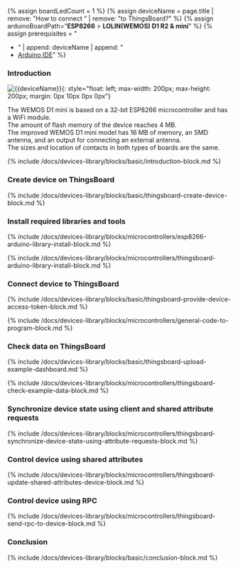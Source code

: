 
{% assign boardLedCount = 1 %}
{% assign deviceName = page.title | remove: "How to connect " | remove: "to ThingsBoard?" %}
{% assign arduinoBoardPath="**ESP8266** > **LOLIN(WEMOS) D1 R2 & mini**" %}
{% assign prerequisites = "
- " | append: deviceName | append: "
- [Arduino IDE](https://www.arduino.cc/en/software)"
 %}

### Introduction

![{{deviceName}}](/images/devices-library/{{page.deviceImageFileName}}){: style="float: left; max-width: 200px; max-height: 200px; margin: 0px 10px 0px 0px"}

The WEMOS D1 mini is based on a 32-bit ESP8266 microcontroller and has a WiFi module.  
The amount of flash memory of the device reaches 4 MB.  
The improved WEMOS D1 mini model has 16 MB of memory, an SMD antenna, and an output for connecting an external antenna.  
The sizes and location of contacts in both types of boards are the same.

{% include /docs/devices-library/blocks/basic/introduction-block.md %}

### Create device on ThingsBoard

{% include /docs/devices-library/blocks/basic/thingsboard-create-device-block.md %}

### Install required libraries and tools

{% include /docs/devices-library/blocks/microcontrollers/esp8266-arduino-library-install-block.md %}

{% include /docs/devices-library/blocks/microcontrollers/thingsboard-arduino-library-install-block.md %}

### Connect device to ThingsBoard 

{% include /docs/devices-library/blocks/basic/thingsboard-provide-device-access-token-block.md %}

{% include /docs/devices-library/blocks/microcontrollers/general-code-to-program-block.md %}

### Check data on ThingsBoard

{% include /docs/devices-library/blocks/basic/thingsboard-upload-example-dashboard.md %}

{% include /docs/devices-library/blocks/microcontrollers/thingsboard-check-example-data-block.md %}

### Synchronize device state using client and shared attribute requests

{% include /docs/devices-library/blocks/microcontrollers/thingsboard-synchronize-device-state-using-attribute-requests-block.md %}

### Control device using shared attributes

{% include /docs/devices-library/blocks/microcontrollers/thingsboard-update-shared-attributes-device-block.md %}

### Control device using RPC

{% include /docs/devices-library/blocks/microcontrollers/thingsboard-send-rpc-to-device-block.md %}

### Conclusion

{% include /docs/devices-library/blocks/basic/conclusion-block.md %}
